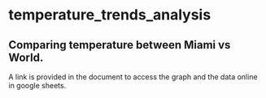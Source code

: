 # temperature_trends_analysis
## Comparing temperature between Miami vs World.
A link is provided in the document to access the graph and the data online in google sheets.
